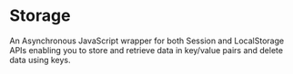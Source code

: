 # Storage
An Asynchronous JavaScript wrapper for both Session and LocalStorage APIs enabling you to store and retrieve data in key/value pairs and delete data using keys.
